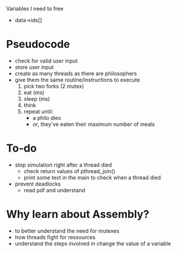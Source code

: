 Variables I need to free
- data->ids[] 



# Pseudocode
- check for valid user input
- store user input
- create as many threads as there are philosophers
- give them the same routine/instructions to execute
    1. pick two forks (2 mutex)
    2. eat (ms)
    3. sleep (ms)
    4. think 
    5. repeat until:
        - a philo dies
        - or, they've eaten their maximum number of meals

# To-do
- stop simulation right after a thread died
    - check return values of pthread_join()
    - print some text in the main to check when a thread died
- prevent deadlocks
    - read pdf and understand


# Why learn about Assembly?
- to better understand the need for mutexes
- how threads fight for ressources
- understand the steps involved in change the value of a variable
